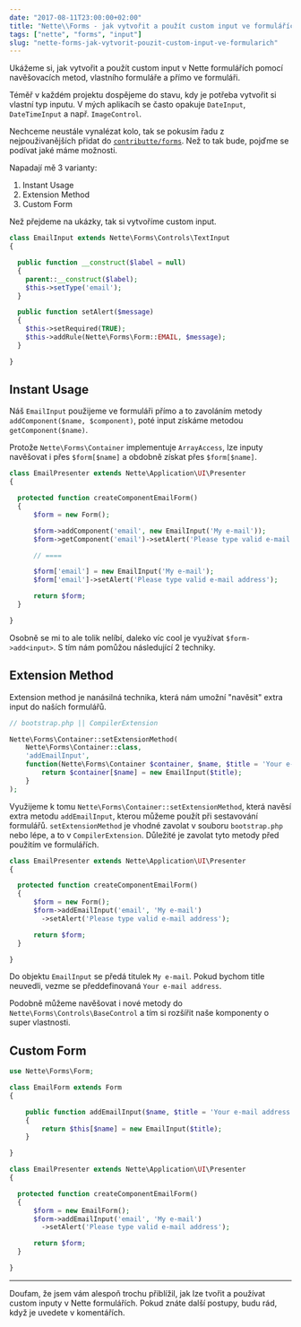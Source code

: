 ```yaml
---
date: "2017-08-11T23:00:00+02:00"
title: "Nette\\Forms - jak vytvořit a použít custom input ve formulářích"
tags: ["nette", "forms", "input"]
slug: "nette-forms-jak-vytvorit-pouzit-custom-input-ve-formularich"
---
```


Ukážeme si, jak vytvořit a použít custom input v Nette formulářích pomocí navěšovacích metod, vlastního formuláře a přímo ve formuláři.

<!--more-->

Téměř v každém projektu dospějeme do stavu, kdy je potřeba vytvořit si vlastní typ inputu. V mých aplikacíh se
často opakuje `DateInput`, `DateTimeInput` a např. `ImageControl`.

Nechceme neustále vynalézat kolo, tak se pokusím řadu z nejpouživanějších přidat do [`contributte/forms`](https://github.com/contributte/forms). Než to tak bude, pojďme se podívat jaké máme možnosti.

Napadají mě 3 varianty:

1. Instant Usage
2. Extension Method
3. Custom Form

Než přejdeme na ukázky, tak si vytvoříme custom input.

```php
class EmailInput extends Nette\Forms\Controls\TextInput
{

  public function __construct($label = null)
  {
    parent::__construct($label);
    $this->setType('email');
  }

  public function setAlert($message)
  {
    $this->setRequired(TRUE);
    $this->addRule(Nette\Forms\Form::EMAIL, $message);
  }

}
```

## Instant Usage

Náš `EmailInput` použijeme ve formuláři přímo a to zavoláním metody `addComponent($name, $component)`, poté
input získáme metodou `getComponent($name)`.

Protože `Nette\Forms\Container` implementuje `ArrayAccess`, lze inputy navěšovat i přes `$form[$name]` a
obdobně získat přes `$form[$name]`.

```php
class EmailPresenter extends Nette\Application\UI\Presenter
{

  protected function createComponentEmailForm()
  {
      $form = new Form();

      $form->addComponent('email', new EmailInput('My e-mail'));
      $form->getComponent('email')->setAlert('Please type valid e-mail address');

      // ====

      $form['email'] = new EmailInput('My e-mail');
      $form['email']->setAlert('Please type valid e-mail address');

      return $form;
  }

}
```

Osobně se mi to ale tolik nelíbí, daleko víc cool je využívat `$form->add<input>`. S tím nám pomůžou následující 2 techniky.

## Extension Method

Extension method je nanásilná technika, která nám umožní "navěsit" extra input do naších formulářů.

```php
// bootstrap.php || CompilerExtension

Nette\Forms\Container::setExtensionMethod(
    Nette\Forms\Container::class,
    'addEmailInput',
    function(Nette\Forms\Container $container, $name, $title = 'Your e-mail address') {
        return $container[$name] = new EmailInput($title);
    }
);
```

Využijeme k tomu `Nette\Forms\Container::setExtensionMethod`, která navěsí extra metodu `addEmailInput`,
kterou můžeme použít při sestavování formulářů. `setExtensionMethod` je vhodné zavolat v souboru `bootstrap.php`
nebo lépe, a to v `CompilerExtension`. Důležité je zavolat tyto metody před použitím ve formulářích.

```php
class EmailPresenter extends Nette\Application\UI\Presenter
{

  protected function createComponentEmailForm()
  {
      $form = new Form();
      $form->addEmailInput('email', 'My e-mail')
        ->setAlert('Please type valid e-mail address');

      return $form;
  }

}
```

Do objektu `EmailInput` se předá titulek `My e-mail`. Pokud bychom title neuvedli,
vezme se předdefinovaná `Your e-mail address`.

Podobně můžeme navěšovat i nové metody do `Nette\Forms\Controls\BaseControl` a tím si rozšířit naše komponenty
o super vlastnosti.

## Custom Form

```php
use Nette\Forms\Form;

class EmailForm extends Form
{

    public function addEmailInput($name, $title = 'Your e-mail address')
    {
        return $this[$name] = new EmailInput($title);
    }

}

class EmailPresenter extends Nette\Application\UI\Presenter
{

  protected function createComponentEmailForm()
  {
      $form = new EmailForm();
      $form->addEmailInput('email', 'My e-mail')
        ->setAlert('Please type valid e-mail address');

      return $form;
  }

}
```

-----

Doufam, že jsem vám alespoň trochu přiblížil, jak lze tvořit a používat custom inputy v Nette formulářích. Pokud znáte další postupy, budu rád, když je uvedete v komentářích.
